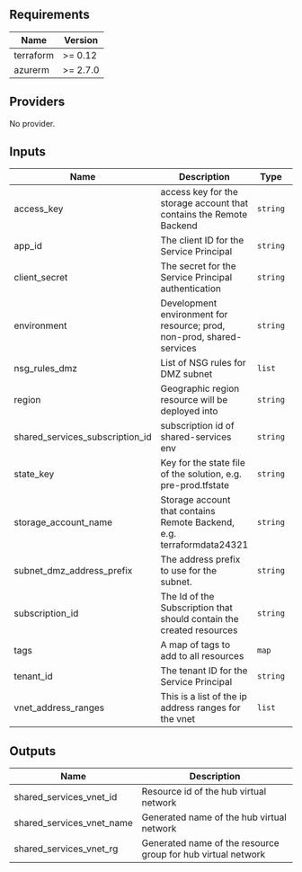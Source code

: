 ## Requirements

| Name | Version |
|------|---------|
| terraform | >= 0.12 |
| azurerm | >= 2.7.0 |

## Providers

No provider.

## Inputs

| Name | Description | Type | Default | Required |
|------|-------------|------|---------|:--------:|
| access\_key | access key for the storage account that contains the Remote Backend | `string` | n/a | yes |
| app\_id | The client ID for the Service Principal | `string` | n/a | yes |
| client\_secret | The secret for the Service Principal authentication | `string` | n/a | yes |
| environment | Development environment for resource; prod, non-prod, shared-services | `string` | n/a | yes |
| nsg\_rules\_dmz | List of NSG rules for DMZ subnet | `list` | n/a | yes |
| region | Geographic region resource will be deployed into | `string` | n/a | yes |
| shared\_services\_subscription\_id | subscription id of shared-services env | `string` | n/a | yes |
| state\_key | Key for the state file of the solution, e.g. pre-prod.tfstate | `string` | n/a | yes |
| storage\_account\_name | Storage account that contains Remote Backend, e.g. terraformdata24321 | `string` | n/a | yes |
| subnet\_dmz\_address\_prefix | The address prefix to use for the subnet. | `string` | n/a | yes |
| subscription\_id | The Id of the Subscription that should contain the created resources | `string` | n/a | yes |
| tags | A map of tags to add to all resources | `map` | `{}` | no |
| tenant\_id | The tenant ID for the Service Principal | `string` | n/a | yes |
| vnet\_address\_ranges | This is a list of the ip address ranges for the vnet | `list` | n/a | yes |

## Outputs

| Name | Description |
|------|-------------|
| shared\_services\_vnet\_id | Resource id of the hub virtual network |
| shared\_services\_vnet\_name | Generated name of the hub virtual network |
| shared\_services\_vnet\_rg | Generated name of the resource group for hub virtual network |

